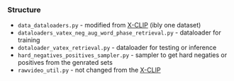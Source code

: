 ### Structure

- `data_dataloaders.py` - modified from [X-CLIP](https://github.com/xuguohai/X-CLIP) (ibly one dataset)
- `dataloaders_vatex_neg_aug_word_phase_retrieval.py` - dataloader for training 
- `dotaloader_vatex_retrieval.py` - dataloader for testing or inference
- `hard_negatives_positives_sampler.py` - sampler to get hard negaties or positives from the genrated sets
- `rawvideo_util.py` -  not changed from the [X-CLIP](https://github.com/xuguohai/X-CLIP)